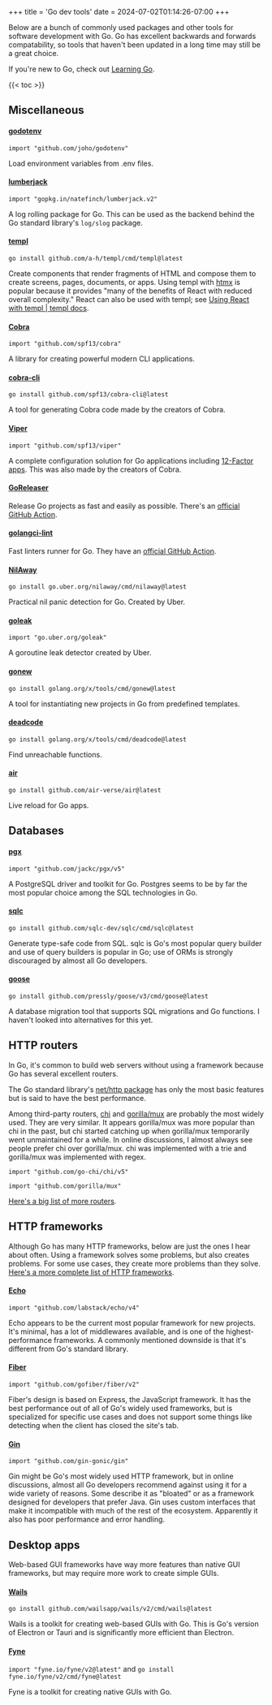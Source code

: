 +++
title = 'Go dev tools'
date = 2024-07-02T01:14:26-07:00
+++

Below are a bunch of commonly used packages and other tools for software development with Go. Go has excellent backwards and forwards compatability, so tools that haven't been updated in a long time may still be a great choice.

If you're new to Go, check out [Learning Go](/intro-to-go).

{{< toc >}}

## Miscellaneous

#### [godotenv](https://pkg.go.dev/github.com/joho/godotenv)

`import "github.com/joho/godotenv"`

Load environment variables from .env files.

#### [lumberjack](https://github.com/natefinch/lumberjack)

`import "gopkg.in/natefinch/lumberjack.v2"`

A log rolling package for Go. This can be used as the backend behind the Go standard library's `log/slog` package.

#### [templ](https://templ.guide/)

`go install github.com/a-h/templ/cmd/templ@latest`

Create components that render fragments of HTML and compose them to create screens, pages, documents, or apps. Using templ with [htmx](https://htmx.org/) is popular because it provides "many of the benefits of React with reduced overall complexity." React can also be used with templ; see [Using React with templ | templ docs](https://templ.guide/syntax-and-usage/using-react-with-templ/).

#### [Cobra](https://github.com/spf13/cobra)

`import "github.com/spf13/cobra"`

A library for creating powerful modern CLI applications.

#### [cobra-cli](https://github.com/spf13/cobra-cli/blob/main/README.md)

`go install github.com/spf13/cobra-cli@latest`

A tool for generating Cobra code made by the creators of Cobra.

#### [Viper](https://github.com/spf13/viper)

`import "github.com/spf13/viper"`

A complete configuration solution for Go applications including [12-Factor apps](https://12factor.net/#the_twelve_factors). This was also made by the creators of Cobra.

#### [GoReleaser](https://goreleaser.com/)

Release Go projects as fast and easily as possible. There's an [official GitHub Action](https://github.com/marketplace/actions/goreleaser-action).

#### [golangci-lint](https://github.com/golangci/golangci-lint)

Fast linters runner for Go. They have an [official GitHub Action](https://github.com/golangci/golangci-lint-action).

#### [NilAway](https://github.com/uber-go/nilaway)

`go install go.uber.org/nilaway/cmd/nilaway@latest`

Practical nil panic detection for Go. Created by Uber.

#### [goleak](https://github.com/uber-go/goleak)

`import "go.uber.org/goleak"`

A goroutine leak detector created by Uber.

#### [gonew](https://go.dev/blog/gonew)

`go install golang.org/x/tools/cmd/gonew@latest`

A tool for instantiating new projects in Go from predefined templates.

#### [deadcode](https://go.dev/blog/deadcode)

`go install golang.org/x/tools/cmd/deadcode@latest`

Find unreachable functions.

#### [air](https://github.com/air-verse/air)

`go install github.com/air-verse/air@latest`

Live reload for Go apps.

## Databases

#### [pgx](https://github.com/jackc/pgx)

`import "github.com/jackc/pgx/v5"`

A PostgreSQL driver and toolkit for Go. Postgres seems to be by far the most popular choice among the SQL technologies in Go.

#### [sqlc](https://github.com/sqlc-dev/sqlc)

`go install github.com/sqlc-dev/sqlc/cmd/sqlc@latest`

Generate type-safe code from SQL. sqlc is Go's most popular query builder and use of query builders is popular in Go; use of ORMs is strongly discouraged by almost all Go developers.

#### [goose](https://github.com/pressly/goose)

`go install github.com/pressly/goose/v3/cmd/goose@latest`

A database migration tool that supports SQL migrations and Go functions. I haven't looked into alternatives for this yet.

## HTTP routers

In Go, it's common to build web servers without using a framework because Go has several excellent routers.

The Go standard library's [net/http package](https://pkg.go.dev/net/http) has only the most basic features but is said to have the best performance.

Among third-party routers, [chi](https://github.com/go-chi/chi) and [gorilla/mux](https://github.com/gorilla/mux) are probably the most widely used. They are very similar. It appears gorilla/mux was more popular than chi in the past, but chi started catching up when gorilla/mux temporarily went unmaintained for a while. In online discussions, I almost always see people prefer chi over gorilla/mux. chi was implemented with a trie and gorilla/mux was implemented with regex.

`import "github.com/go-chi/chi/v5"`

`import "github.com/gorilla/mux"`

[Here's a big list of more routers](https://github.com/avelino/awesome-go?tab=readme-ov-file#routers).

## HTTP frameworks

Although Go has many HTTP frameworks, below are just the ones I hear about often. Using a framework solves some problems, but also creates problems. For some use cases, they create more problems than they solve. [Here's a more complete list of HTTP frameworks](https://github.com/avelino/awesome-go#web-frameworks).

#### [Echo](https://github.com/labstack/echo)

`import "github.com/labstack/echo/v4"`

Echo appears to be the current most popular framework for new projects. It's minimal, has a lot of middlewares available, and is one of the highest-performance frameworks. A commonly mentioned downside is that it's different from Go's standard library.

#### [Fiber](https://gofiber.io/)

`import "github.com/gofiber/fiber/v2"`

Fiber's design is based on Express, the JavaScript framework. It has the best performance out of all of Go's widely used frameworks, but is specialized for specific use cases and does not support some things like detecting when the client has closed the site's tab.

#### [Gin](https://github.com/gin-gonic/gin)

`import "github.com/gin-gonic/gin"`

Gin might be Go's most widely used HTTP framework, but in online discussions, almost all Go developers recommend against using it for a wide variety of reasons. Some describe it as "bloated" or as a framework designed for developers that prefer Java. Gin uses custom interfaces that make it incompatible with much of the rest of the ecosystem. Apparently it also has poor performance and error handling.

## Desktop apps

Web-based GUI frameworks have way more features than native GUI frameworks, but may require more work to create simple GUIs.

#### [Wails](https://wails.io/)

`go install github.com/wailsapp/wails/v2/cmd/wails@latest`

Wails is a toolkit for creating web-based GUIs with Go. This is Go's version of Electron or Tauri and is significantly more efficient than Electron.

#### [Fyne](https://fyne.io/)

`import "fyne.io/fyne/v2@latest"` and `go install fyne.io/fyne/v2/cmd/fyne@latest`

Fyne is a toolkit for creating native GUIs with Go.
